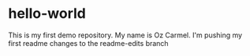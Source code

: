 # hello-world
This is my first demo repository.
My name is Oz Carmel.
I'm pushing my first readme changes to the readme-edits branch
